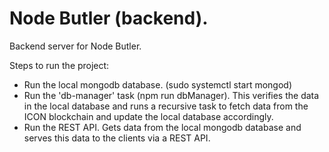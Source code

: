 # Node Butler (backend).

Backend server for Node Butler.

Steps to run the project:
* Run the local mongodb database. (sudo systemctl start mongod)
* Run the 'db-manager' task (npm run dbManager). This verifies the data in the local database and runs a recursive task to fetch data from the ICON blockchain and update the local database accordingly.
* Run the REST API. Gets data from the local mongodb database and serves this data to the clients via a REST API.
